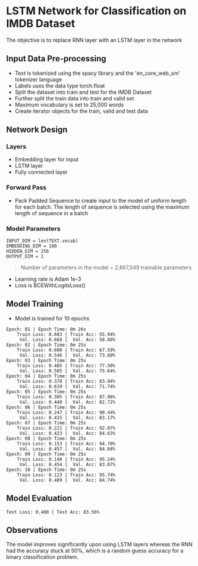 # LSTM Network for Classification on IMDB Dataset
The objective is to replace RNN layer with an LSTM layer in the network

## Input Data Pre-processing

*  Text is tokenized using the spacy library and the 'en_core_web_sm' tokenizer language
*  Labels uses the data type torch.float
*  Split the dataset into train and test for the IMDB Dataset
*  Further split the train data into train and valid set
*  Maximum vocabulary is set to 25,000 words
*  Create iterator objects for the train, valid and test data

## Network Design
### Layers
* Embedding layer for input
* LSTM layer
* Fully connected layer

### Forward Pass
* Pack Padded Sequence to create input to the model of uniform length for each batch. The length of sequence is selected using the maximum length of sequence in a batch

### Model Parameters
```
INPUT_DIM = len(TEXT.vocab)
EMBEDDING_DIM = 100
HIDDEN_DIM = 256
OUTPUT_DIM = 1
```
> Number of parameters in the model = 2,867,049 trainable parameters

* Learning rate is Adam 1e-3
* Loss is BCEWithLogitsLoss()

## Model Training
* Model is trained for 10 epochs

```
Epoch: 01 | Epoch Time: 0m 26s
	Train Loss: 0.683 | Train Acc: 55.94%
	 Val. Loss: 0.668 |  Val. Acc: 58.88%
Epoch: 02 | Epoch Time: 0m 25s
	Train Loss: 0.600 | Train Acc: 67.59%
	 Val. Loss: 0.546 |  Val. Acc: 73.60%
Epoch: 03 | Epoch Time: 0m 25s
	Train Loss: 0.485 | Train Acc: 77.50%
	 Val. Loss: 0.505 |  Val. Acc: 75.64%
Epoch: 04 | Epoch Time: 0m 25s
	Train Loss: 0.378 | Train Acc: 83.94%
	 Val. Loss: 0.619 |  Val. Acc: 71.74%
Epoch: 05 | Epoch Time: 0m 25s
	Train Loss: 0.305 | Train Acc: 87.96%
	 Val. Loss: 0.440 |  Val. Acc: 82.72%
Epoch: 06 | Epoch Time: 0m 25s
	Train Loss: 0.247 | Train Acc: 90.44%
	 Val. Loss: 0.415 |  Val. Acc: 83.17%
Epoch: 07 | Epoch Time: 0m 25s
	Train Loss: 0.221 | Train Acc: 92.07%
	 Val. Loss: 0.423 |  Val. Acc: 84.63%
Epoch: 08 | Epoch Time: 0m 25s
	Train Loss: 0.153 | Train Acc: 94.70%
	 Val. Loss: 0.457 |  Val. Acc: 84.04%
Epoch: 09 | Epoch Time: 0m 25s
	Train Loss: 0.140 | Train Acc: 95.24%
	 Val. Loss: 0.454 |  Val. Acc: 83.07%
Epoch: 10 | Epoch Time: 0m 25s
	Train Loss: 0.123 | Train Acc: 95.74%
	 Val. Loss: 0.489 |  Val. Acc: 84.74%
```

## Model Evaluation
```
Test Loss: 0.408 | Test Acc: 83.56%
```

## Observations
The model improves significantly upon using LSTM layers whereas the RNN had the accuracy stuck at 50%, which is a random guess accuracy for a binary classification problem.
